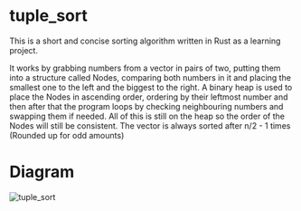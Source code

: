 # tuple_sort
This is a short and concise sorting algorithm written in Rust as a learning project.

It works by grabbing numbers from a vector in pairs of two, putting them into a structure called Nodes,
comparing both numbers in it and placing the smallest one to the left and the biggest to the right. 
A binary heap is used to place the Nodes in ascending order, ordering by their leftmost number and then after that
the program loops by checking neighbouring numbers and swapping them if needed. All of this is still on the heap so
the order of the Nodes will still be consistent. The vector is always sorted after n/2 - 1 times (Rounded up for odd amounts)


# Diagram
![tuple_sort](https://user-images.githubusercontent.com/54857786/184100234-f2c7a726-47ee-4dad-8292-15f830bccf72.svg)
